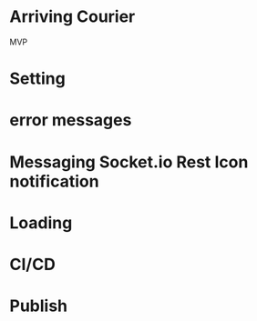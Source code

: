 # Arriving Courier

MVP

# Setting

# error messages

# Messaging Socket.io Rest Icon notification

# Loading

# CI/CD

# Publish

